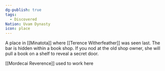 ```yaml
---
dg-publish: true
tags:
  - Discovered
Nation: Uvam Dynasty
icon: place
---
```

A place in [[Minatota]] where [[Terence Witherfeather]] was seen last. The bar is hidden within a book shop. If you nod at the old shop owner, she will pull a book on a shelf to reveal a secret door. 

[[Mordecai Reverence]] used to work here